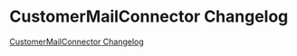# CustomerMailConnector Changelog

[CustomerMailConnector Changelog](https://github.com/spryker/CustomerMailConnector/releases)
